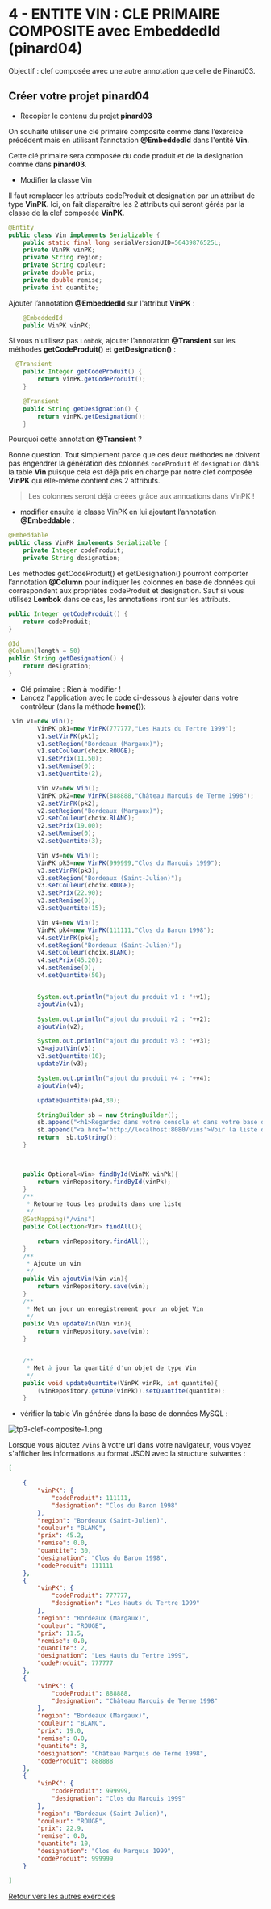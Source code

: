# 4 - ENTITE VIN : CLE PRIMAIRE COMPOSITE avec EmbeddedId (**pinard04**)

Objectif : clef composée avec une autre annotation que celle de Pinard03.

## Créer votre projet **pinard04**

- Recopier le contenu du projet **pinard03**

On souhaite utiliser une clé primaire composite comme dans l’exercice précédent mais en utilisant l’annotation **@EmbeddedId** dans l'entité **Vin**.

Cette clé primaire sera composée du code produit et de la designation comme dans **pinard03**.

- Modifier la classe Vin

Il faut remplacer les attributs codeProduit et designation par un attribut de type **VinPK**. Ici, on fait disparaître les 2 attributs qui seront gérés par la classe de la clef composée **VinPK**.

```java
@Entity
public class Vin implements Serializable {
    public static final long serialVersionUID=56439876525L;
    private VinPK vinPK;
    private String region;
    private String couleur;
    private double prix;
    private double remise;
    private int quantite;
```

Ajouter l’annotation **@EmbeddedId** sur l'attribut  **VinPK** :

```java
    @EmbeddedId
    public VinPK vinPK;
```

Si vous n'utilisez pas `Lombok`, ajouter l’annotation **@Transient** sur les méthodes **getCodeProduit()** et **getDesignation()** :

```java
  @Transient
    public Integer getCodeProduit() {
        return vinPK.getCodeProduit();
    }

    @Transient
    public String getDesignation() {
        return vinPK.getDesignation();
    }
```

Pourquoi cette annotation **@Transient** ?

Bonne question. Tout simplement parce que ces deux méthodes ne doivent pas engendrer la génération des colonnes `codeProduit` et `designation` dans la table **Vin** puisque cela est déjà pris en charge par notre clef composée **VinPK** qui elle-même contient ces 2 attributs.

>Les colonnes seront déjà créées grâce aux annoations dans VinPK !

- modifier ensuite la classe VinPK en lui ajoutant l’annotation **@Embeddable** :

```java
@Embeddable
public class VinPK implements Serializable {
    private Integer codeProduit;
    private String designation;
```

Les méthodes getCodeProduit() et getDesignation() pourront comporter l’annotation **@Column** pour indiquer les colonnes en base de données qui correspondent aux propriétés codeProduit et designation. Sauf si vous utilisez **Lombok** dans ce cas, les annotations iront sur les attributs.

```java
public Integer getCodeProduit() {
    return codeProduit;
}

@Id
@Column(length = 50)
public String getDesignation() {
    return designation;
}
```

- Clé primaire : Rien à modifier !
- Lancez l'application avec le code ci-dessous à ajouter dans votre contrôleur (dans la méthode **home()**):

```java
 Vin v1=new Vin();
		VinPK pk1=new VinPK(777777,"Les Hauts du Tertre 1999");
        v1.setVinPK(pk1);
		v1.setRegion("Bordeaux (Margaux)");
		v1.setCouleur(choix.ROUGE);
		v1.setPrix(11.50);
		v1.setRemise(0);
		v1.setQuantite(2);

		Vin v2=new Vin();
		VinPK pk2=new VinPK(888888,"Château Marquis de Terme 1998");
		v2.setVinPK(pk2);
		v2.setRegion("Bordeaux (Margaux)");
		v2.setCouleur(choix.BLANC);
		v2.setPrix(19.00);
		v2.setRemise(0);
		v2.setQuantite(3);

		Vin v3=new Vin();
		VinPK pk3=new VinPK(999999,"Clos du Marquis 1999");
		v3.setVinPK(pk3);
		v3.setRegion("Bordeaux (Saint-Julien)");
		v3.setCouleur(choix.ROUGE);
		v3.setPrix(22.90);
		v3.setRemise(0);
		v3.setQuantite(15);

		Vin v4=new Vin();
		VinPK pk4=new VinPK(111111,"Clos du Baron 1998");
		v4.setVinPK(pk4);
		v4.setRegion("Bordeaux (Saint-Julien)");
		v4.setCouleur(choix.BLANC);
		v4.setPrix(45.20);
		v4.setRemise(0);
		v4.setQuantite(50);


		System.out.println("ajout du produit v1 : "+v1);
		ajoutVin(v1);

		System.out.println("ajout du produit v2 : "+v2);
		ajoutVin(v2);

		System.out.println("ajout du produit v3 : "+v3);
		v3=ajoutVin(v3);
		v3.setQuantite(10);
		updateVin(v3);

		System.out.println("ajout du produit v4 : "+v4);
		ajoutVin(v4);

		updateQuantite(pk4,30);

		StringBuilder sb = new StringBuilder();
		sb.append("<h1>Regardez dans votre console et dans votre base de données MySQL <strong>JPA</strong></h1>");
		sb.append("<a href='http://localhost:8080/vins'>Voir la liste des vins enregistrés</a>");
		return  sb.toString();
	}

	

	public Optional<Vin> findById(VinPK vinPk){
		return vinRepository.findById(vinPk);
	}
	/**
	 * Retourne tous les produits dans une liste
	 */
	@GetMapping("/vins")
	public Collection<Vin> findAll(){

		return vinRepository.findAll();
	}
	/**
	 * Ajoute un vin
	 */
	public Vin ajoutVin(Vin vin){
		return vinRepository.save(vin);
	}
	/**
	 * Met un jour un enregistrement pour un objet Vin
	 */
	public Vin updateVin(Vin vin){
		return vinRepository.save(vin);
	}


	/**
	 * Met à jour la quantité d'un objet de type Vin
	 */
	public void updateQuantite(VinPK vinPk, int quantite){
		(vinRepository.getOne(vinPk)).setQuantite(quantite);
	}
```

- vérifier la table Vin générée dans la base de données MySQL :

![tp3-clef-composite-1.png](../images/tp3-clef-composite-1.png)

Lorsque vous ajoutez `/vins` à votre url dans votre navigateur, vous voyez s'afficher les informations au format JSON avec la structure suivantes :

```json
[

    {
        "vinPK": {
            "codeProduit": 111111,
            "designation": "Clos du Baron 1998"
        },
        "region": "Bordeaux (Saint-Julien)",
        "couleur": "BLANC",
        "prix": 45.2,
        "remise": 0.0,
        "quantite": 30,
        "designation": "Clos du Baron 1998",
        "codeProduit": 111111
    },
    {
        "vinPK": {
            "codeProduit": 777777,
            "designation": "Les Hauts du Tertre 1999"
        },
        "region": "Bordeaux (Margaux)",
        "couleur": "ROUGE",
        "prix": 11.5,
        "remise": 0.0,
        "quantite": 2,
        "designation": "Les Hauts du Tertre 1999",
        "codeProduit": 777777
    },
    {
        "vinPK": {
            "codeProduit": 888888,
            "designation": "Château Marquis de Terme 1998"
        },
        "region": "Bordeaux (Margaux)",
        "couleur": "BLANC",
        "prix": 19.0,
        "remise": 0.0,
        "quantite": 3,
        "designation": "Château Marquis de Terme 1998",
        "codeProduit": 888888
    },
    {
        "vinPK": {
            "codeProduit": 999999,
            "designation": "Clos du Marquis 1999"
        },
        "region": "Bordeaux (Saint-Julien)",
        "couleur": "ROUGE",
        "prix": 22.9,
        "remise": 0.0,
        "quantite": 10,
        "designation": "Clos du Marquis 1999",
        "codeProduit": 999999
    }

]
```

[Retour vers les autres exercices](mapping-orm.md)